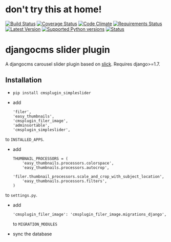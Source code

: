 # don't try this at home!

[![Build Status](https://travis-ci.org/creimers/cmsplugin_simpleslider.svg?branch=master)](https://travis-ci.org/creimers/cmsplugin_simpleslider)
[![Coverage Status](https://coveralls.io/repos/creimers/cmsplugin_simpleslider/badge.svg?branch=master)](https://coveralls.io/r/creimers/cmsplugin_simpleslider?branch=master)
[![Code Climate](https://codeclimate.com/github/creimers/cmsplugin_simpleslider/badges/gpa.svg)](https://codeclimate.com/github/creimers/cmsplugin_simpleslider)
[![Requirements Status](https://requires.io/github/creimers/cmsplugin_simpleslider/requirements.svg?branch=master)](https://requires.io/github/creimers/cmsplugin_simpleslider/requirements/?branch=master)
[![Latest Version](https://img.shields.io/pypi/v/cmsplugin_simpleslider.svg)](https://img.shields.io/pypi/v/cmsplugin_simpleslider.svg)
[![Supported Python versions](https://img.shields.io/pypi/pyversions/cmsplugin_simpleslider.svg)](https://img.shields.io/pypi/pyversions/cmsplugin_simpleslider.svg)
[![Status](https://img.shields.io/pypi/status/cmsplugin_simpleslider.svg)](https://img.shields.io/pypi/status/cmsplugin_simpleslider.svg)

# djangocms slider plugin

A djangocms carousel slider plugin based on [slick](http://kenwheeler.github.io/slick/). Requires django>=1.7.


## Installation

* ``pip install cmsplugin_simpleslider``

* add

  ```
  'filer',
  'easy_thumbnails',
  'cmsplugin_filer_image',
  'adminsortable',
  'cmsplugin_simpleslider',
  ```

to ``INSTALLED_APPS``.

* add 

  ```
  THUMBNAIL_PROCESSORS = (
      'easy_thumbnails.processors.colorspace',
      'easy_thumbnails.processors.autocrop',
      'filer.thumbnail_processors.scale_and_crop_with_subject_location',
      'easy_thumbnails.processors.filters',
  )
  ```
to ``settings.py``.

* add 

  ```
  'cmsplugin_filer_image': 'cmsplugin_filer_image.migrations_django',
  ```

  to ``MIGRATION_MODULES``

* sync the database
